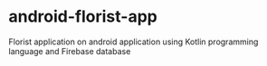 # android-florist-app

Florist application on android application using Kotlin programming language and Firebase database

